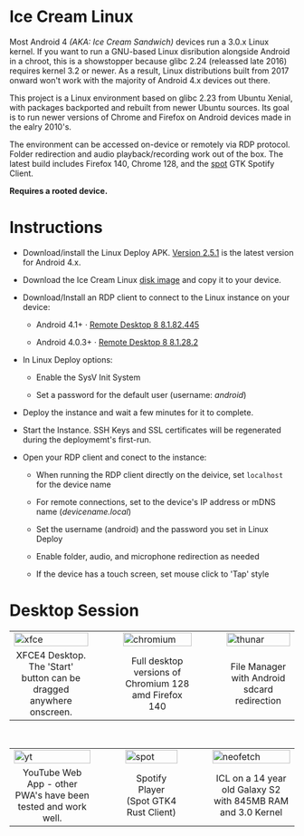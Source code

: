 # Ice Cream Linux

Most Android 4 _(AKA: Ice Cream Sandwich)_ devices run a 3.0.x Linux kernel.  If you want to run a GNU-based Linux disribution alongside Android in a chroot, this is a showstopper because glibc 2.24 (releassed late 2016) requires kernel 3.2 or newer.  As a result, Linux distributions built from 2017 onward won't work with the majority of Android 4.x devices out there.

This project is a Linux environment based on glibc 2.23 from Ubuntu Xenial, with packages backported and rebuilt from newer Ubuntu sources.  Its goal is to run newer versions of Chrome and Firefox on Android devices made in the ealry 2010's.  

The environment can be accessed on-device or remotely via RDP protocol.  Folder redirection and audio playback/recording work out of the box.  The latest build includes Firefox 140, Chrome 128, and the [spot](https://github.com/xou816/spot) GTK Spotify Client.

**Requires a rooted device.**

# Instructions

- Download/install the Linux Deploy APK.  [Version 2.5.1](https://github.com/meefik/linuxdeploy/releases/tag/2.5.1) is the latest version for Android 4.x.
  
- Download the Ice Cream Linux [disk image](https://github.com/DesktopECHO/IceCreamLinux/releases/latest/download/icl.tgz) and copy it to your device.

- Download/Install an RDP client to connect to the Linux instance on your device:

  - Android 4.1+ · [Remote Desktop 8 8.1.82.445](https://www.apkmirror.com/apk/microsoft-corporation/microsoft-remote-desktop/microsoft-remote-desktop-8-1-82-445-release/)

  - Android 4.0.3+ · [Remote Desktop 8 8.1.28.2](https://www.apkmirror.com/apk/microsoft-corporation/microsoft-remote-desktop/microsoft-remote-desktop-8-1-28-2-release/)
    
- In Linux Deploy options:

  - Enable the SysV Init System
    
  - Set a password for the default user (username: _android_)

- Deploy the instance and wait a few minutes for it to complete.  

- Start the Instance.  SSH Keys and SSL certificates will be regenerated during the deploymemt's first-run.

- Open your RDP client and conect to the instance:
 
   - When running the RDP client directly on the deivice, set `localhost` for the device name
     
   - For remote connections, set to the device's IP address or mDNS name (_devicename.local_)
 
   - Set the username (android) and the password you set in Linux Deploy
 
   - Enable folder, audio, and microphone redirection as needed
     
   - If the device has a touch screen, set mouse click to 'Tap' style


# Desktop Session
     
<table border="0">
  <tr>
    <td><img alt="xfce" src="https://github.com/user-attachments/assets/37356f63-bed4-408f-939c-b01a5148acac" width="100%"/></td>
    <td width="30"></td>
    <td><img alt="chromium" src="https://github.com/user-attachments/assets/7c46d28f-b605-4dbf-b9d8-f607350f7f3a" width="100%"/></td>
    <td width="30"></td>
    <td><img alt="thunar" src="https://github.com/user-attachments/assets/89c9257e-5cd2-4d64-b532-cc7d62a7d5fa" width="100%"/></td>
  </tr>
  <tr>
    <td align="center">XFCE4 Desktop.  The 'Start' button can be dragged anywhere onscreen.</td>
    <td></td>
    <td align="center">Full desktop versions of Chromium 128 amd Firefox 140</td>
    <td></td>
    <td align="center">File Manager with Android sdcard redirection</td>
  </tr>
</table>

<br>

<table border="0">
  <tr>
    <td><img alt="yt" src="https://github.com/user-attachments/assets/86fa28f1-3ea9-4853-8a95-4aea0cc50536" width="100%"/></td>
    <td width="30"></td>
    <td><img alt="spot" src="https://github.com/user-attachments/assets/76eba08f-51be-44af-a2fb-c22f2813d9ee" width="100%"/></td>
    <td width="30"></td>
    <td><img alt="neofetch" src="https://github.com/user-attachments/assets/da0990d9-0eff-45d9-96ba-5b8fa336c7f8" width="100%"/></td>
  </tr>
  <tr>
    <td align="center">YouTube Web App - other PWA's have been tested and work well.</td>
    <td></td>
    <td align="center">Spotify Player (Spot GTK4 Rust Client)</td>
    <td></td>
    <td align="center">ICL on a 14 year old Galaxy S2 with 845MB RAM and 3.0 Kernel</td>
  </tr>
</table>

